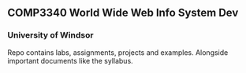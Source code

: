 ## COMP3340 World Wide Web Info System Dev
### University of Windsor
Repo contains labs, assignments, projects and examples. Alongside important documents like the syllabus.
